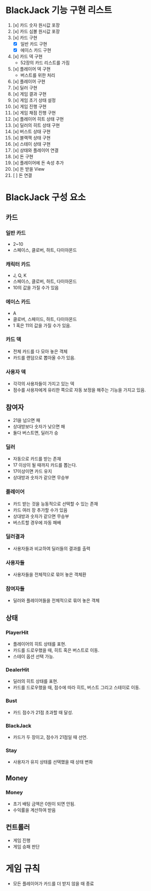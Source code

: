 # BlackJack 기능 구현 리스트
1. [x] 카드 숫자 원시값 포장
2. [x] 카드 심볼 원시값 포장
3. [x] 카드 구현
    - [x] 일반 카드 구현
    - [x] 에이스 카드 구현
4. [x] 카드 덱 구현
    - 52장의 카드 리스트를 가짐
5. [x] 플레이어 덱 구현
    - 버스트를 위한 처리
6. [x] 플레이어 구현
7. [x] 딜러 구현
8. [x] 게임 결과 구현
9. [x] 게임 초기 상태 설정
10. [x] 게임 진행 구현
11. [x] 게임 채점 진행 구현
12. [x] 플레이어 히트 상태 구현
13. [x] 딜러의 히트 상태 구현
14. [x] 버스트 상태 구현
15. [x] 블랙잭 상태 구현
16. [x] 스테이 상태 구현
17. [x] 상태와 플레이어 연결
18. [x] 돈 구현
19. [x] 플레이어에 돈 속성 추가
20. [x] 돈 받을 View
21. [ ] 돈 연결 

# BlackJack 구성 요소
## 카드
### 일반 카드 
- 2~10
- 스페이스, 클로버, 하트, 다이아몬드 
### 캐릭터 카드
- J, Q, K
- 스페이스, 클로버, 하트, 다이아몬드 
- 10의 값을 가질 수가 있음 

### 에이스 카드 
- A 
- 클로버, 스페이드, 하트, 다이아몬드
- 1 혹은 11의 값을 가질 수가 있음. 

### 카드 덱
- 전체 카드를 다 모아 놓은 객체
- 카드를 랜덤으로 뽑아올 수가 있음.

### 사용자 덱
- 각각의 사용자들이 가지고 있는 덱
- 점수를 사용자에게 유리한 쪽으로 자동 보정을 해주는 기능을 가지고 있음.

## 참여자
- 21을 넘으면 패
- 상대방보다 숫자가 낮으면 패
- 둘다 버스트면, 딜러가 승 

### 딜러
- 자동으로 카드를 받는 존재
- 17 이상이 될 때까지 카드를 뽑는다.
- 17이상이면 카드 유지
- 상대방과 숫자가 같으면 무승부 

### 플레이어
- 카드 받는 것을 능동적으로 선택할 수 있는 존재 
- 카드 여러 장 추가할 수가 있음
- 상대방과 숫자가 같으면 무승부 
- 버스트할 경우에 자동 패배 

### 딜러결과 
- 사용자들과 비교하여 딜러들의 결과를 출력

### 사용자들
- 사용자들을 전체적으로 묶어 놓은 객체환

### 참여자들
- 딜러와 플레이어들을 전체적으로 묶어 놓은 객체 

## 상태
### PlayerHit
- 플레이어의 히트 상태를 표현.
- 카드를 드로우했을 때, 히트 혹은 버스트로 이동.
- 스테이 옵션 선택 가능.

### DealerHit
- 딜러의 히트 상태를 표현.
- 카드를 드로우했을 때, 점수에 따라 히트, 버스트 그리고 스테이로 이동.

### Bust
- 카드 점수가 21점 초과할 때 달성.

### BlackJack
- 카드가 두 장이고, 점수가 21점일 때 선언.

### Stay
- 사용자가 유지 상태를 선택했을 때 상태 변화

## Money
### Money
- 초기 배팅 금액은 0원이 되면 안됨.
- 수익률을 계산하여 받음 



## 컨트롤러 
- 게임 진행 
- 게임 승패 판단

# 게임 규칙
- 모든 플레이어가 카드를 더 받지 않을 때 종료